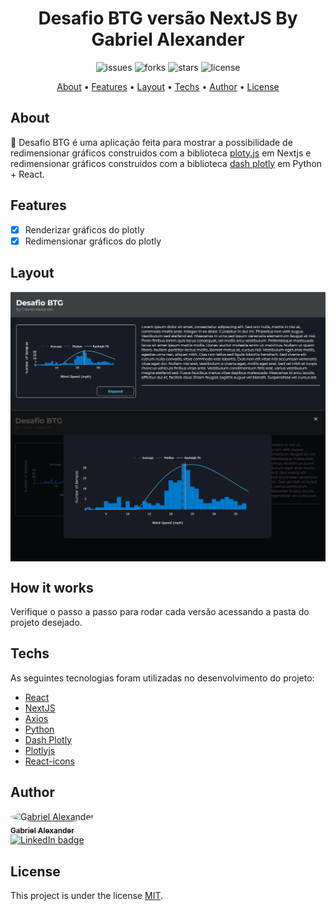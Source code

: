 <h1 align="center">
Desafio BTG versão NextJS
By Gabriel Alexander
</h1>
<p align="center">
<img src="[https://img.shields.io/github/issues/Gabriel-Alexander10/Gobarber-web](https://img.shields.io/github/issues/Gabriel-Alexander10/Gobarber-web)" alt="issues" />
<img src="[https://img.shields.io/github/forks/Gabriel-Alexander10/Gobarber-web](https://img.shields.io/github/forks/Gabriel-Alexander10/Gobarber-web)" alt="forks" />
<img src="[https://img.shields.io/github/stars/Gabriel-Alexander10/Gobarber-web](https://img.shields.io/github/stars/Gabriel-Alexander10/Gobarber-web)" alt="stars" />
<img src="[https://img.shields.io/github/license/Gabriel-Alexander10/Gobarber-web](https://img.shields.io/github/license/Gabriel-Alexander10/Gobarber-web)" alt="license" />
</p>

<p align="center">
<a href="#about">About</a> •
<a href="#features">Features</a> •
<a href="#layout">Layout</a> •
<a href="#techs">Techs</a> •
<a href="#author">Author</a> •
<a href="#license">License</a>
</p>

## About

🚀 Desafio BTG é uma aplicação feita para mostrar a possibilidade de redimensionar gráficos construidos com a biblioteca [ploty.js](https://github.com/plotly/react-plotly.js/) em Nextjs e redimensionar gráficos construidos com a biblioteca [dash plotly](https://dash.plotly.com/) em Python + React.

## Features

- [x]  Renderizar gráficos do plotly
- [x]  Redimensionar gráficos do plotly

## Layout

<p align="center">
<img src="./next_version/src/assets/layout.png" align="center" alt="Layout" />
<img src="./next_version/src/assets/modal.png" align="center" alt="Modal do gráfico" />
</p>

## How it works

Verifique o passo a passo para rodar cada versão acessando a pasta do projeto desejado.

## Techs

As seguintes tecnologias foram utilizadas no desenvolvimento do projeto:

- [React](https://reactjs.org/)
- [NextJS](https://nextjs.org/)
- [Axios](https://github.com/axios/axios)
- [Python](https://www.python.org/)
- [Dash Plotly](https://dash.plotly.com/)
- [Plotlyjs](https://plotly.com/javascript/react/)
- [React-icons](https://react-icons.github.io/react-icons/)

## Author

<a href="[https://www.linkedin.com/in/gabriel-alexander-abb90a1b6/](https://www.linkedin.com/in/gabriel-alexander-abb90a1b6/)" >
<img style="border-radius: 50%;" src="[https://media-exp1.licdn.com/dms/image/C5603AQG3jlBthcVVqg/profile-displayphoto-shrink_200_200/0/1603548566092?e=1620259200&v=beta&t=15W8RT5E1u6lnNpJgP6D-7gdse4Busx49A-BtnFtVOw](https://media-exp1.licdn.com/dms/image/C5603AQFTUiQZNwMpxg/profile-displayphoto-shrink_200_200/0/1634678062070?e=1649894400&v=beta&t=oCwwvNE4FREi8M1jQWknMs1lWCCe0WcX9T9b5GEE0FE)" width="100px;" alt="Gabriel Alexander"/>
<br />
<sub><b>Gabriel Alexander</b></sub></a>
<br />
<a href="[https://www.linkedin.com/in/gabriel-alexander-abb90a1b6/](https://www.linkedin.com/in/gabriel-alexander-abb90a1b6/)">
<img src="[https://img.shields.io/badge/Gabriel Alexander-blue?style=flat&logo=linkedin&link=https://www.linkedin.com/in/gabriel-alexander-abb90a1b6/](https://img.shields.io/badge/Gabriel%20Alexander-blue?style=flat&logo=linkedin&link=https://www.linkedin.com/in/gabriel-alexander-abb90a1b6/)" alt="LinkedIn badge" />
</a>

## License

This project is under the license [MIT](https://www.notion.so/LICENSE).
